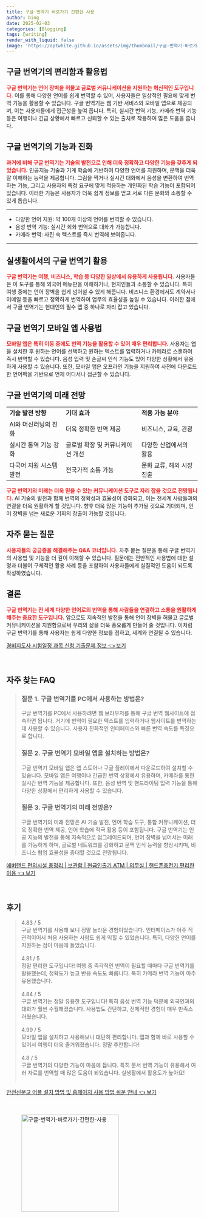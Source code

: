 ```yaml
---
title: 구글 번역기 바로가기 간편한 사용
author: bing
date: 2025-02-03
categories: [Blogging]
tags: [writing]
render_with_liquid: false
image: 'https://aptwhite.github.io/assets/img/thumbnail/구글-번역기-바로가기-간편한-사용.webp'
---
```



<h2 id='구글번역기의편리함과활용법'>구글 번역기의 편리함과 활용법</h2>

<p><b><span style="color: #ee2323;">구글 번역기는 언어 장벽을 허물고 글로벌 커뮤니케이션을 지원하는 혁신적인 도구입니다.</span></b> 이를 통해 다양한 언어를 쉽게 번역할 수 있어, 사용자들은 일상적인 필요에 맞게 번역 기능을 활용할 수 있습니다. 구글 번역기는 웹 기반 서비스와 모바일 앱으로 제공되며, 이는 사용자들에게 접근성을 높여 줍니다. 특히, 실시간 번역 기능, 카메라 번역 기능 등은 여행이나 긴급 상황에서 빠르고 신뢰할 수 있는 출처로 작용하여 많은 도움을 줍니다.</p>

<h2 id='구글번역기의기능과진화'>구글 번역기의 기능과 진화</h2>

<p><b><span style="color: #ee2323;">과거에 비해 구글 번역기는 기술의 발전으로 인해 더욱 정확하고 다양한 기능을 갖추게 되었습니다.</span></b> 인공지능 기술과 기계 학습에 기반하여 다양한 언어를 지원하며, 문맥을 더욱 잘 이해하는 능력을 제공합니다. 그림을 찍거나 실시간 대화에서 음성을 변환하여 번역하는 기능, 그리고 사용자의 특정 요구에 맞게 적응하는 개인화된 학습 기능이 포함되어 있습니다. 이러한 기능은 사용자가 더욱 쉽게 정보를 얻고 서로 다른 문화와 소통할 수 있게 돕습니다.</p>

<hr />

<ul>
    <li>다양한 언어 지원: 약 100개 이상의 언어를 번역할 수 있습니다.</li>
    <li>음성 번역 기능: 실시간 회화 번역으로 대화가 가능합니다.</li>
    <li>카메라 번역: 사진 속 텍스트를 즉시 번역해 보여줍니다.</li>
</ul>

<hr />

<h2 id='실생활에서의구글번역기활용'>실생활에서의 구글 번역기 활용</h2>

<p><b><span style="color: #ee2323;">구글 번역기는 여행, 비즈니스, 학습 등 다양한 일상에서 유용하게 사용됩니다.</span></b> 사용자들은 이 도구를 통해 외국어 메뉴판을 이해하거나, 현지인들과 소통할 수 있습니다. 특히 여행 중에는 언어 장벽을 쉽게 넘어설 수 있게 해줍니다. 비즈니스 환경에서도 계약서나 이메일 등을 빠르고 정확하게 번역하여 업무의 효율성을 높일 수 있습니다. 이러한 점에서 구글 번역기는 현대인의 필수 앱 중 하나로 자리 잡고 있습니다.</p>

<h2 id='구글번역기모바일앱사용법'>구글 번역기 모바일 앱 사용법</h2>

<p><b><span style="color: #ee2323;">모바일 앱은 특히 이동 중에도 번역 기능을 활용할 수 있어 매우 편리합니다.</span></b> 사용자는 앱을 설치한 후 원하는 언어를 선택하고 원하는 텍스트를 입력하거나 카메라로 스캔하여 즉시 번역할 수 있습니다. 음성 입력 및 손글씨 인식 기능도 있어 다양한 상황에서 유용하게 사용할 수 있습니다. 또한, 모바일 앱은 오프라인 기능을 지원하여 사전에 다운로드한 언어팩을 기반으로 언제 어디서나 접근할 수 있습니다.</p>

<h2 id='구글번역기의미래전망'>구글 번역기의 미래 전망</h2>

<table>
    <tr>
        <td><b>기술 발전 방향</b></td>
        <td><b>기대 효과</b></td>
        <td><b>적용 가능 분야</b></td>
    </tr>
    <tr>
        <td>AI와 머신러닝의 진화</td>
        <td>더욱 정확한 번역 제공</td>
        <td>비즈니스, 교육, 관광</td>
    </tr>
    <tr>
        <td>실시간 통역 기능 강화</td>
        <td>글로벌 확장 및 커뮤니케이션 개선</td>
        <td>다양한 산업에서의 활용</td>
    </tr>
    <tr>
        <td>다국어 지원 시스템 발전</td>
        <td>전국가적 소통 가능</td>
        <td>문화 교류, 해외 시장 진출</td>
    </tr>
</table>

<p><b><span style="color: #ee2323;">구글 번역기의 미래는 더욱 믿을 수 있는 커뮤니케이션 도구로 자리 잡을 것으로 전망됩니다.</span></b> AI 기술의 발전과 함께 번역의 정확성과 효율성이 강화되고, 이는 전세계 사람들과의 연결을 더욱 원활하게 할 것입니다. 향후 더욱 많은 기능이 추가될 것으로 기대되며, 언어 장벽을 넘는 새로운 기회의 창출이 가능할 것입니다.</p>

<h2 id='자주묻는질문'>자주 묻는 질문</h2>

<p><b><span style="color: #ee2323;">사용자들의 궁금증을 해결해주는 Q&A 코너입니다.</span></b> 자주 묻는 질문을 통해 구글 번역기의 사용법 및 기능을 더 깊이 이해할 수 있습니다. 질문에는 전반적인 사용법에 대한 설명과 더불어 구체적인 활용 사례 등을 포함하여 사용자들에게 실질적인 도움이 되도록 작성하였습니다.</p>

<h2 id='결론'>결론</h2>

<p><b><span style="color: #ee2323;">구글 번역기는 전 세계 다양한 언어로의 번역을 통해 사람들을 연결하고 소통을 원활하게 해주는 중요한 도구입니다.</span></b> 앞으로도 지속적인 발전을 통해 언어 장벽을 허물고 글로벌 커뮤니케이션을 지원함으로써 우리의 삶을 더욱 풍요롭게 만들어 줄 것입니다. 이처럼 구글 번역기를 통해 사용자는 쉽게 다양한 정보를 접하고, 세계와 연결될 수 있습니다.</p>


<p><a class="click-button" title="경비지도사 시험일정 과목 신청 기출문제 정보" href="https://aptwhite.github.io/posts/%EA%B2%BD%EB%B9%84%EC%A7%80%EB%8F%84%EC%82%AC-%EC%8B%9C%ED%97%98%EC%9D%BC%EC%A0%95-%EA%B3%BC%EB%AA%A9-%EC%8B%A0%EC%B2%AD-%EA%B8%B0%EC%B6%9C%EB%AC%B8%EC%A0%9C-%EC%A0%95%EB%B3%B4/" rel="dofollow">경비지도사 시험일정 과목 신청 기출문제 정보 👈 보기</a></p><br>
<h2 id='자주_찾는_FAQ'>자주 찾는 FAQ</h2>
<div itemscope="" itemtype="https://schema.org/FAQPage"> 
<blockquote> 
<div itemscope="" itemprop="mainEntity" itemtype="https://schema.org/Question"> 
<h3 itemprop="name">질문 1. 구글 번역기를 PC에서 사용하는 방법은?</h3> 
<div itemscope="" itemprop="acceptedAnswer" itemtype="https://schema.org/Answer"> 
<span itemprop="text"> 
<p>구글 번역기를 PC에서 사용하려면 웹 브라우저를 통해 구글 번역 웹사이트에 접속하면 됩니다. 거기에 번역이 필요한 텍스트를 입력하거나 웹사이트를 번역하는 데 사용할 수 있습니다. 사용자 친화적인 인터페이스와 빠른 번역 속도를 특징으로 합니다.</p> 
</span> 
</div> 
</div> 

<div itemscope="" itemprop="mainEntity" itemtype="https://schema.org/Question"> 
<h3 itemprop="name">질문 2. 구글 번역기 모바일 앱을 설치하는 방법은?</h3> 
<div itemscope="" itemprop="acceptedAnswer" itemtype="https://schema.org/Answer"> 
<span itemprop="text"> 
<p>구글 번역기 모바일 앱은 앱 스토어나 구글 플레이에서 다운로드하여 설치할 수 있습니다. 모바일 앱은 여행이나 긴급한 번역 상황에서 유용하며, 카메라를 통한 실시간 번역 기능을 제공합니다. 또한, 음성 번역 및 핸드라이팅 입력 기능을 통해 다양한 상황에서 편리하게 사용할 수 있습니다.</p> 
</span> 
</div> 
</div> 

<div itemscope="" itemprop="mainEntity" itemtype="https://schema.org/Question"> 
<h3 itemprop="name">질문 3. 구글 번역기의 미래 전망은?</h3> 
<div itemscope="" itemprop="acceptedAnswer" itemtype="https://schema.org/Answer"> 
<span itemprop="text"> 
<p>구글 번역기의 미래 전망은 AI 기술 발전, 언어 학습 도구, 통합 커뮤니케이션, 더욱 정확한 번역 제공, 언어 학습에 적극 활용 등이 포함됩니다. 구글 번역기는 인공 지능의 발전을 통해 지속적으로 업그레이드되며, 언어 장벽을 넘어서는 미래를 가능하게 하며, 글로벌 네트워크를 강화하고 문맥 인식 능력을 향상시키며, 비즈니스 협업 효율성을 증대할 것으로 전망됩니다.</p> 
</span> 
</div> 
</div> 
</blockquote> 
</div>
<p><a class="click-button" title="에버랜드 편의시설 총정리 | 보관함 | 현금인출기 ATM | 의무실 | 핸드폰충전기 편리한 이용" href="https://aptwhite.github.io/posts/%EC%97%90%EB%B2%84%EB%9E%9C%EB%93%9C-%ED%8E%B8%EC%9D%98%EC%8B%9C%EC%84%A4-%EC%B4%9D%EC%A0%95%EB%A6%AC-%EB%B3%B4%EA%B4%80%ED%95%A8-%ED%98%84%EA%B8%88%EC%9D%B8%EC%B6%9C%EA%B8%B0-ATM-%EC%9D%98%EB%AC%B4%EC%8B%A4-%ED%95%B8%EB%93%9C%ED%8F%B0%EC%B6%A9%EC%A0%84%EA%B8%B0-%ED%8E%B8%EB%A6%AC%ED%95%9C-%EC%9D%B4%EC%9A%A9/" rel="dofollow">에버랜드 편의시설 총정리 | 보관함 | 현금인출기 ATM | 의무실 | 핸드폰충전기 편리한 이용 👈 보기</a></p><br>
<h2 id='후기'>후기</h2>
<div itemscope itemtype="https://schema.org/Product">
  <blockquote>
  <div itemprop="review" itemscope itemtype="https://schema.org/Review">
      <div itemprop="reviewRating" itemscope itemtype="https://schema.org/Rating"> <span itemprop="ratingValue">4.83</span> / <span itemprop="bestRating">5</span> </div>
      <span itemprop="reviewBody">구글 번역기를 사용해 보니 정말 놀라운 경험이었습니다. 인터페이스가 아주 직관적이어서 처음 사용하는 사람도 쉽게 익힐 수 있었습니다. 특히, 다양한 언어를 지원하는 점이 마음에 들었습니다.</span>
  </div>
  <br>
  <div itemprop="review" itemscope itemtype="https://schema.org/Review">
      <div itemprop="reviewRating" itemscope itemtype="https://schema.org/Rating"> <span itemprop="ratingValue">4.81</span> / <span itemprop="bestRating">5</span> </div>
      <span itemprop="reviewBody">정말 편리한 도구입니다! 여행 중 즉각적인 번역이 필요할 때마다 구글 번역기를 활용했는데, 정확도가 높고 반응 속도도 빠릅니다. 특히 카메라 번역 기능이 아주 유용했습니다.</span>
  </div>
  <br>
  <div itemprop="review" itemscope itemtype="https://schema.org/Review">
      <div itemprop="reviewRating" itemscope itemtype="https://schema.org/Rating"> <span itemprop="ratingValue">4.84</span> / <span itemprop="bestRating">5</span> </div>
      <span itemprop="reviewBody">구글 번역기는 정말 유용한 도구입니다! 특히 음성 번역 기능 덕분에 외국인과의 대화가 훨씬 수월해졌습니다. 사용법도 간단하고, 전체적인 경험이 매우 만족스러웠습니다.</span>
  </div>
  <br>
  <div itemprop="review" itemscope itemtype="https://schema.org/Review">
      <div itemprop="reviewRating" itemscope itemtype="https://schema.org/Rating"> <span itemprop="ratingValue">4.99</span> / <span itemprop="bestRating">5</span> </div>
      <span itemprop="reviewBody">모바일 앱을 설치하고 사용해보니 대단히 편리합니다. 맵과 함께 바로 사용할 수 있어서 여행이 더욱 즐거워졌습니다. 정말 추천합니다!</span>
  </div>
  <br>
  <div itemprop="review" itemscope itemtype="https://schema.org/Review">
      <div itemprop="reviewRating" itemscope itemtype="https://schema.org/Rating"> <span itemprop="ratingValue">4.8</span> / <span itemprop="bestRating">5</span> </div>
      <span itemprop="reviewBody">구글 번역기의 다양한 기능이 마음에 듭니다. 특히 문서 번역 기능이 유용해서 여러 자료를 번역할 때 많은 도움이 되었습니다. 실생활에서 활용도가 높아요!</span>
  </div>
  <br>
  </blockquote>
</div>
<p><a class="click-button" title="안전신문고 어플 설치 방법 및 홈페이지 사용 방법 쉬운 안내" href="https://aptwhite.github.io/posts/%EC%95%88%EC%A0%84%EC%8B%A0%EB%AC%B8%EA%B3%A0-%EC%96%B4%ED%94%8C-%EC%84%A4%EC%B9%98-%EB%B0%A9%EB%B2%95-%EB%B0%8F-%ED%99%88%ED%8E%98%EC%9D%B4%EC%A7%80-%EC%82%AC%EC%9A%A9-%EB%B0%A9%EB%B2%95-%EC%89%AC%EC%9A%B4-%EC%95%88%EB%82%B4/" rel="dofollow">안전신문고 어플 설치 방법 및 홈페이지 사용 방법 쉬운 안내 👈 보기</a></p><br>
<figure class="image"><img src="https://aptwhite.github.io/assets/img/thumbnail/구글-번역기-바로가기-간편한-사용.webp" alt="구글-번역기-바로가기-간편한-사용" width="256" height="256"></figure>